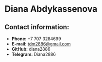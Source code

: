 # Diana Abdykassenova

## Contact information:

- **Phone:** +7 707 3284699
- **E-mail:** tdm2886@gmail.com
- **GitHub:** diana2886
- **Telegram:** Diana2886
